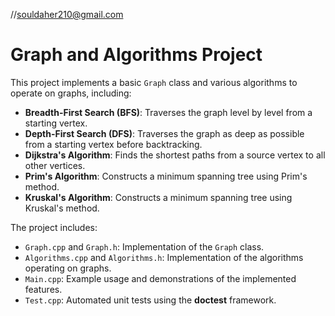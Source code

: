 //souldaher210@gmail.com
# Graph and Algorithms Project

This project implements a basic `Graph` class and various algorithms to operate on graphs, including:

- **Breadth-First Search (BFS)**: Traverses the graph level by level from a starting vertex.
- **Depth-First Search (DFS)**: Traverses the graph as deep as possible from a starting vertex before backtracking.
- **Dijkstra's Algorithm**: Finds the shortest paths from a source vertex to all other vertices.
- **Prim's Algorithm**: Constructs a minimum spanning tree using Prim's method.
- **Kruskal's Algorithm**: Constructs a minimum spanning tree using Kruskal's method.

The project includes:
- `Graph.cpp` and `Graph.h`: Implementation of the `Graph` class.
- `Algorithms.cpp` and `Algorithms.h`: Implementation of the algorithms operating on graphs.
- `Main.cpp`: Example usage and demonstrations of the implemented features.
- `Test.cpp`: Automated unit tests using the **doctest** framework.
